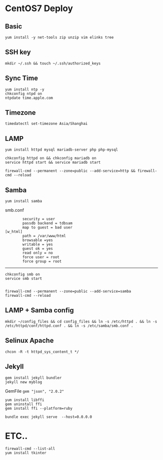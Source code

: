 # CentOS7 Deploy 

## Basic
    yum install -y net-tools zip unzip vim elinks tree

## SSH key
	mkdir ~/.ssh && touch ~/.ssh/authorized_keys

## Sync Time
	yum install ntp -y
	chkconfig ntpd on
	ntpdate time.apple.com

## Timezone
	timedatectl set-timezone Asia/Shanghai


## LAMP
	yum install httpd mysql mariadb-server php php-mysql

	chkconfig httpd on && chkconfig mariadb on
	service httpd start && service mariadb start

	firewall-cmd --permanent --zone=public --add-service=http && firewall-cmd --reload

## Samba
	yum install samba

smb.conf

	        security = user
	        passdb backend = tdbsam
	        map to guest = bad user
	[w_html]
	        path = /var/www/html
	        browsable =yes
	        writable = yes
	        guest ok = yes
	        read only = no
	        force user = root
	        force group = root
---
	chkconfig smb on
	service smb start


	firewall-cmd --permanent --zone=public --add-service=samba
	firewall-cmd --reload


## LAMP + Samba config
	mkdir ~/config_files && cd config_files && ln -s /etc/httpd . && ln -s /etc/httpd/conf/httpd.conf . && ln -s /etc/samba/smb.conf .

## Selinux Apache
	chcon -R -t httpd_sys_content_t */

## Jekyll
	gem install jekyll bundler
	jekyll new myblog

GemFile `gem "json", "2.0.2"`

	yum install libffi
	gem uninstall ffi
	gem install ffi --platform=ruby

	bundle exec jekyll serve  --host=0.0.0.0

# ETC..
	firewall-cmd --list-all
	yum install tkinter
